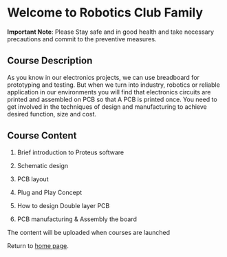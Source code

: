 
# Welcome to Robotics Club Family
**Important Note**: Please Stay safe and in good health and take necessary precautions and commit to the preventive measures.

## Course Description
As you know in our electronics projects, we can use breadboard for prototyping and testing. But when we turn into industry, robotics or reliable application in our environments you will find that electronics circuits are printed and assembled on PCB so that A PCB is printed once. You need to get involved in the techniques of design and manufacturing to achieve desired function, size and cost.
## Course Content

1. Brief introduction to Proteus software

2. Schematic design

3. PCB layout

4. Plug and Play Concept 

5. How to design Double layer PCB 

6. PCB manufacturing & Assembly the board

The content will be uploaded when courses are launched
  
Return to [home page](https://ejust-robotics-club.github.io/Ejust-Robotics-Club/).
